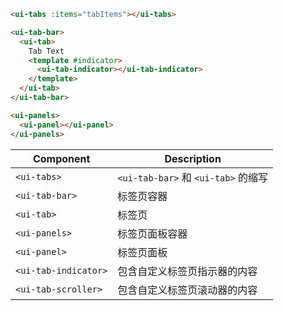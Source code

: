 ```html
<ui-tabs :items="tabItems"></ui-tabs>
```

```html
<ui-tab-bar>
  <ui-tab>
    Tab Text
    <template #indicator>
      <ui-tab-indicator></ui-tab-indicator>
    </template>
  </ui-tab>
</ui-tab-bar>

<ui-panels>
  <ui-panel></ui-panel>
</ui-panels>
```

| Component            | Description                         |
| -------------------- | ----------------------------------- |
| `<ui-tabs>`          | `<ui-tab-bar>` 和 `<ui-tab>` 的缩写 |
| `<ui-tab-bar>`       | 标签页容器                          |
| `<ui-tab>`           | 标签页                              |
| `<ui-panels>`        | 标签页面板容器                      |
| `<ui-panel>`         | 标签页面板                          |
| `<ui-tab-indicator>` | 包含自定义标签页指示器的内容        |
| `<ui-tab-scroller>`  | 包含自定义标签页滚动器的内容        |
